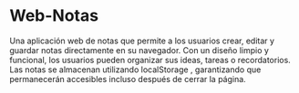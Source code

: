 # Web-Notas
Una aplicación web de notas que permite a los usuarios crear, editar y guardar notas directamente en su navegador. Con un diseño limpio y funcional, los usuarios pueden organizar sus ideas, tareas o recordatorios. Las notas se almacenan utilizando localStorage , garantizando que permanecerán accesibles incluso después de cerrar la página.
